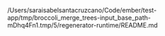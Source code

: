 /Users/saraisabelsantacruzcano/Code/ember/test-app/tmp/broccoli_merge_trees-input_base_path-mDhq4Fn1.tmp/5/regenerator-runtime/README.md